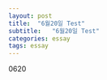 ```yaml
---
layout: post
title:  "6월20일 Test"
subtitle:   "6월20일 Test"
categories: essay
tags: essay
---
```


0620